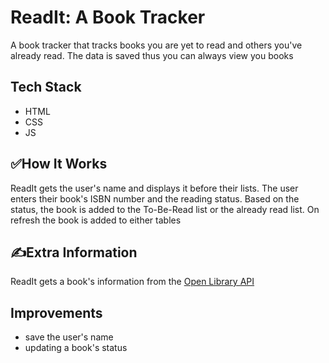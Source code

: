 # ReadIt: A Book Tracker
A book tracker that tracks books you are yet to read and others you've already read. The data is saved thus you can always view you books

## Tech Stack
- HTML
- CSS
- JS

## ✅How It Works
ReadIt gets the user's name and displays it before their lists. 
The user enters their book's ISBN number and the reading status.
Based on the status, the book is added to the To-Be-Read list or the already read list.
On refresh the book is added to either tables

## ✍Extra Information
ReadIt gets a book's information from the [Open Library API](https://openlibrary.org)

## Improvements
- save the user's name
- updating a book's status